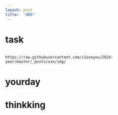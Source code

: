 ```yaml
---
layout: post
title:  "模板"
---
```




# task



```

https://raw.githubusercontent.com/i1oveyou/2024-year/master/_posts/xxx/img/
```

 

# yourday





# thinkking




